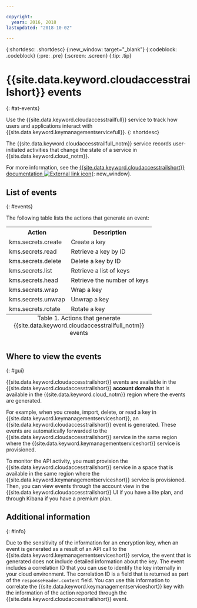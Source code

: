 ```yaml
---

copyright:
  years: 2016, 2018
lastupdated: "2018-10-02"

---
```


{:shortdesc: .shortdesc}
{:new_window: target="_blank"}
{:codeblock: .codeblock}
{:pre: .pre}
{:screen: .screen}
{:tip: .tip}

# {{site.data.keyword.cloudaccesstrailshort}} events
{: #at-events}

Use the {{site.data.keyword.cloudaccesstrailfull}} service to track how users and applications interact with {{site.data.keyword.keymanagementservicefull}}. 
{: shortdesc}

The {{site.data.keyword.cloudaccesstrailfull_notm}} service records user-initiated activities that change the state of a service in {{site.data.keyword.cloud_notm}}. 

For more information, see the [{{site.data.keyword.cloudaccesstrailshort}} documentation ![External link icon](../../icons/launch-glyph.svg "External link icon")](/docs/services/cloud-activity-tracker/index.html#getting-started-with-cla){: new_window}.

## List of events
{: #events}

The following table lists the actions that generate an event:

<table>
    <tr>
        <th>Action</th>
        <th>Description</th>
    </tr>
    <tr>
        <td>kms.secrets.create</td>
        <td>Create a key</td>
    </tr>
    <tr>
        <td>kms.secrets.read</td>
        <td>Retrieve a key by ID</td>
    </tr>
   <tr>
        <td>kms.secrets.delete</td>
        <td>Delete a key by ID</td>
    </tr>
    <tr>
        <td>kms.secrets.list</td>
        <td>Retrieve a list of keys</td>
    </tr>
    <tr>
        <td>kms.secrets.head</td>
        <td>Retrieve the number of keys</td>
    </tr>
     <tr>
        <td>kms.secrets.wrap</td>
        <td>Wrap a key</td>
    </tr>
     <tr>
        <td>kms.secrets.unwrap</td>
        <td>Unwrap a key</td>
    </tr>
     <tr>
        <td>kms.secrets.rotate</td>
        <td>Rotate a key</td>
    </tr>
    <caption style="caption-side:bottom;">Table 1. Actions that generate {{site.data.keyword.cloudaccesstrailfull_notm}} events</caption>
</table>

## Where to view the events
{: #gui}

<!-- Option 2: Add the following sentence if your service sends events to the account domain. -->

{{site.data.keyword.cloudaccesstrailshort}} events are available in the {{site.data.keyword.cloudaccesstrailshort}} **account domain** that is available in the {{site.data.keyword.cloud_notm}} region where the events are generated.

For example, when you create, import, delete, or read a key in {{site.data.keyword.keymanagementserviceshort}}, an {{site.data.keyword.cloudaccesstrailshort}} event is generated. These events are automatically forwarded to the {{site.data.keyword.cloudaccesstrailshort}} service in the same region where the {{site.data.keyword.keymanagementserviceshort}} service is provisioned.

To monitor the API activity, you must provision the {{site.data.keyword.cloudaccesstrailshort}} service in a space that is available in the same region where the {{site.data.keyword.keymanagementserviceshort}} service is provisioned. Then, you can view events through the account view in the {{site.data.keyword.cloudaccesstrailshort}} UI if you have a lite plan, and through Kibana if you have a premium plan.

## Additional information
{: #info}

Due to the sensitivity of the information for an encryption key, when an event is generated as a result of an API call to the {{site.data.keyword.keymanagementserviceshort}} service, the event that is generated does not include detailed information about the key. The event includes a correlation ID that you can use to identify the key internally in your cloud environment. The correlation ID is a field that is returned as part of the `responseHeader.content` field. You can use this information to correlate the {{site.data.keyword.keymanagementserviceshort}} key with the information of the action reported through the {{site.data.keyword.cloudaccesstrailshort}} event.